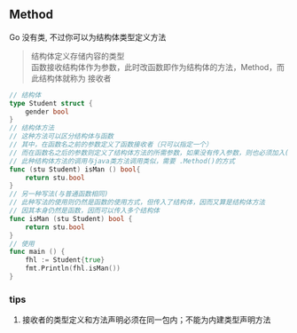 ## Method
Go 没有类, 不过你可以为结构体类型定义方法
> 结构体定义存储内容的类型  
> 函数接收结构体作为参数，此时改函数即作为结构体的方法，Method，而此结构体就称为 接收者
```go
// 结构体
type Student struct {
    gender bool
}
// 结构体方法
// 这种方法可以区分结构体与函数
// 其中，在函数名之前的参数定义了函数接收者（只可以指定一个）
// 而在函数名之后的参数则定义了结构体方法的所需参数，如果没有传入参数，则也必须加入()
// 此种结构体方法的调用与java类方法调用类似，需要 .Method()的方式
func (stu Student) isMan () bool{
    return stu.bool
}
// 另一种写法(与普通函数相同)
// 此种写法的使用则仍然是函数的使用方式，但传入了结构体，因而又算是结构体方法
// 因其本身仍然是函数，因而可以传入多个结构体
func isMan (stu Student) bool {
    return stu.bool
}
// 使用
func main () {
    fhl := Student{true}
    fmt.Println(fhl.isMan())
}
```

### tips
1. 接收者的类型定义和方法声明必须在同一包内；不能为内建类型声明方法
